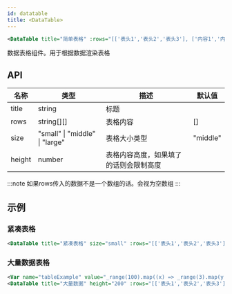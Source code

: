 ```yaml
---
id: datatable
title: <DataTable>
---
```


```xml
<DataTable title="简单表格" :rows="[['表头1','表头2','表头3'], ['内容1','内容2','内容3']]" />
```

数据表格组件。用于根据数据渲染表格

## API

| 名称 | 类型 | 描述 | 默认值 |
| ---- | ---- | ---- | ---- | 
| title | string | 标题 |  |
| rows | string[][] | 表格内容 | [] |
| size | "small" \| "middle" \| "large" | 表格大小类型 | "middle" |
| height | number | 表格内容高度，如果填了的话则会限制高度 | |

:::note
如果rows传入的数据不是一个数组的话。会视为空数组
:::

## 示例

### 紧凑表格

```xml
<DataTable title="紧凑表格" size="small" :rows="[['表头1','表头2','表头3'], ['内容1','内容2','内容3']]" />
```

### 大量数据表格
```xml
<Var name="tableExample" value="_range(100).map((x) => _range(3).map(y => `内容${x}-${y}`))" />
<DataTable title="大量数据" height="200" :rows="[['表头1','表头2','表头3'], ...tableExample]" />
```
